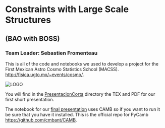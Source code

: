 # Constraints with Large Scale Structures </h1>
## (BAO with BOSS)

### Team Leader: Sebastien Fromenteau

This is all of the code and notebooks we used to develop a project for the First Mexican Astro Cosmo Statistics School (MACSS).
http://fisica.ugto.mx/~events/cosmo/.

![LOGO](http://fisica.ugto.mx/~events/cosmo/wp-content/uploads/sites/10/2016/01/Screen-Shot-2016-01-22-at-4.38.39-PM1.png)

You will find in the [PresentacionCorta](https://github.com/FavioVazquez/ProyectoMACSS/tree/master/PresentacionCorta) 
directory the TEX and PDF for our first short presentation. 

The notebook for our [final presentation](https://github.com/FavioVazquez/ProyectoMACSS/blob/master/Final%20Presentation.ipynb)
uses CAMB so if you want to run it be sure that you have it installed. This is the official repo for PyCamb 
https://github.com/cmbant/CAMB.



